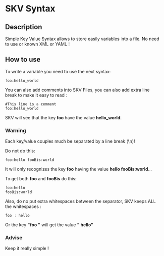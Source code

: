 # SKV Syntax
## Description

Simple Key Value Syntax allows to store easily variables into a file.
No need to use or known XML or YAML !

## How to use
To write a variable you need to use the next syntax:
```
foo:hello_world
```

You can also add comments into SKV Files, you can also add extra line break to make it easy to read :
```text
#This line is a comment
foo:hello_world

```

SKV will see that the key **foo** have the value **hello_world**.

### Warning 

Each key/value couples much be separated by a line break (\n)!

Do not do this:
```
foo:hello fooBis:world
```
It will only recognizes the key **foo** having the value **hello fooBis:world**...

To get both **foo** and **fooBis** do this:
```
foo:hello
fooBis:world
```

Also, do no put extra whitespaces between the separator, SKV keeps ALL the whitespaces :
```
foo : hello
```
Or the key **"foo "** will get the value **" hello"**

### Advise 
Keep it really simple ! 
